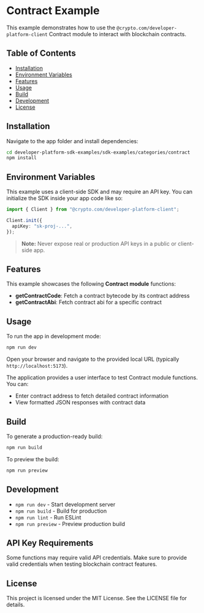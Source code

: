# Contract Example

This example demonstrates how to use the `@crypto.com/developer-platform-client` Contract module to interact with blockchain contracts.

## Table of Contents

- [Installation](#installation)
- [Environment Variables](#environment-variables)
- [Features](#features)
- [Usage](#usage)
- [Build](#build)
- [Development](#development)
- [License](#license)

## Installation

Navigate to the app folder and install dependencies:

```sh
cd developer-platform-sdk-examples/sdk-examples/categories/contract
npm install
```

## Environment Variables

This example uses a client-side SDK and may require an API key. You can initialize the SDK inside your app code like so:

```ts
import { Client } from "@crypto.com/developer-platform-client";

Client.init({
  apiKey: "sk-proj-...",
});
```

> **Note:** Never expose real or production API keys in a public or client-side app.

## Features

This example showcases the following **Contract module** functions:

- **getContractCode**: Fetch a contract bytecode by its contract address
- **getContractAbi**: Fetch contract abi for a specific contract

## Usage

To run the app in development mode:

```sh
npm run dev
```

Open your browser and navigate to the provided local URL (typically `http://localhost:5173`).

The application provides a user interface to test Contract module functions. You can:

- Enter contract address to fetch detailed contract information
- View formatted JSON responses with contract data

## Build

To generate a production-ready build:

```sh
npm run build
```

To preview the build:

```sh
npm run preview
```

## Development

- `npm run dev` - Start development server
- `npm run build` - Build for production
- `npm run lint` - Run ESLint
- `npm run preview` - Preview production build

## API Key Requirements

Some functions may require valid API credentials. Make sure to provide valid credentials when testing blockchain contract features.

## License

This project is licensed under the MIT License. See the LICENSE file for details.
